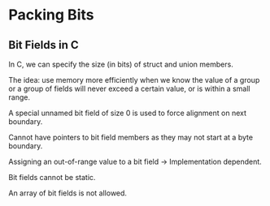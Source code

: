 # Packing Bits #

## Bit Fields in C ##

In C, we can specify the size (in bits) of struct and union members.

The idea: use memory more efficiently when we know the value of a group or a group of fields will never exceed a certain value, or is within a small range.

A special unnamed bit field of size 0 is used to force alignment on next boundary.

Cannot have pointers to bit field members as they may not start at a byte boundary.

Assigning an out-of-range value to a bit field -> Implementation dependent.

Bit fields cannot be static.

An array of bit fields is not allowed.
